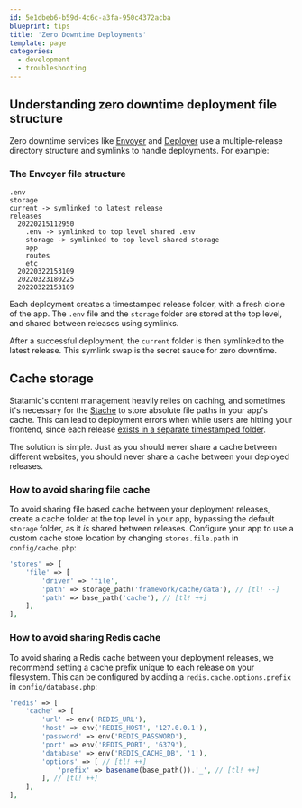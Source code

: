 ```yaml
---
id: 5e1dbeb6-b59d-4c6c-a3fa-950c4372acba
blueprint: tips
title: 'Zero Downtime Deployments'
template: page
categories:
  - development
  - troubleshooting
---
```

## Understanding zero downtime deployment file structure

Zero downtime services like [Envoyer](https://envoyer.io/) and [Deployer](https://deployer.org/) use a multiple-release directory structure and symlinks to handle deployments. For example:

### The Envoyer file structure

``` files theme:serendipity-light
.env
storage
current -> symlinked to latest release
releases
  20220215112950
    .env -> symlinked to top level shared .env
    storage -> symlinked to top level shared storage
    app
    routes
    etc
  20220322153109
  20220323180225
  20220322153109
```

Each deployment creates a timestamped release folder, with a fresh clone of the app. The `.env` file and the `storage` folder are stored at the top level, and shared between releases using symlinks.

After a successful deployment, the `current` folder is then symlinked to the latest release. This symlink swap is the secret sauce for zero downtime.

## Cache storage

Statamic's content management heavily relies on caching, and sometimes it's necessary for the [Stache](/stache) to store absolute file paths in your app's cache. This can lead to deployment errors when while users are hitting your frontend, since each release [exists in a separate timestamped folder](#understanding-zero-downtime-deployment-file-structure).

The solution is simple. Just as you should never share a cache between different websites, you should never share a cache between your deployed releases.

### How to avoid sharing file cache

To avoid sharing file based cache between your deployment releases, create a cache folder at the top level in your app, bypassing the default `storage` folder, as it _is_ shared between releases. Configure your app to use a custom cache store location by changing `stores.file.path` in `config/cache.php`:

```php
'stores' => [
    'file' => [
        'driver' => 'file',
        'path' => storage_path('framework/cache/data'), // [tl! --]
        'path' => base_path('cache'), // [tl! ++]
    ],
],
```

### How to avoid sharing Redis cache

To avoid sharing a Redis cache between your deployment releases, we recommend setting a cache prefix unique to each release on your filesystem. This can be configured by adding a `redis.cache.options.prefix` in `config/database.php`:

```php
'redis' => [
    'cache' => [
        'url' => env('REDIS_URL'),
        'host' => env('REDIS_HOST', '127.0.0.1'),
        'password' => env('REDIS_PASSWORD'),
        'port' => env('REDIS_PORT', '6379'),
        'database' => env('REDIS_CACHE_DB', '1'),
        'options' => [ // [tl! ++]
            'prefix' => basename(base_path()).'_', // [tl! ++]
        ], // [tl! ++]
    ],
],
```
